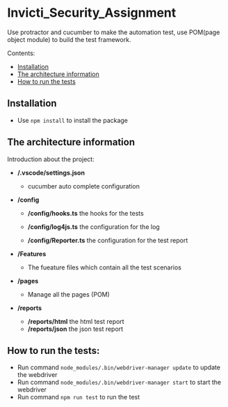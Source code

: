<!--
  * browser: architecture
  * version: 1.0.0
  * updated: 2021-05-17T09:39:34Z
  * contact: Shuai Wang (shuai.wang.kaos@gmail.com)
-->

# Invicti_Security_Assignment

Use protractor and cucumber to make the automation test, use POM(page object module) to build the test framework.

Contents:

* [Installation](#installation)
* [The architecture information](#the-architecture-information)
* [How to run the tests](#how-to-run-the-tests)


## Installation

* Use `npm install` to install the package

## The architecture information

Introduction about the project:

  * **/.vscode/settings.json**
    *  cucumber auto complete configuration

  * **/config**
    * **/config/hooks.ts** the hooks for the tests
    
    * **/config/log4js.ts** the configuration for the log
    
    * **/config/Reporter.ts** the configuration for the test report

  * **/Features**
    * The fueature files which contain all the test scenarios  

  * **/pages**
    * Manage all the pages (POM)

  * **/reports**
    * **/reports/html** the html test report
    * **/reports/json** the json test report

## How to run the tests:
  * Run command `node_modules/.bin/webdriver-manager update` to update the webdriver
  * Run command `node_modules/.bin/webdriver-manager start` to start the webdriver
  * Run command `npm run test` to run the test
